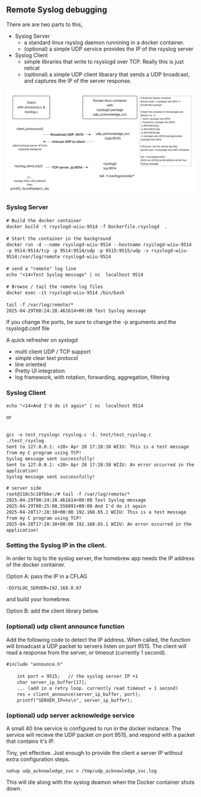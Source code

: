 ## Remote Syslog debugging

There are are two parts to this, 

* Syslog Server 
   - a standard linux rsyslog daemon runnining in a docker container.
   - (optional) a simple UDP service provides the IP of the rsyslog server
* Syslog Client 
   - simple libraries that write to rsyslogd over TCP.  Really this is just netcat
   - (optional) a simple UDP client libarary that sends a UDP broadcast, and captures the IP of the server response.

![rsyslogd diagram](rsyslog-diag.png)

### Syslog Server

```
# Build the docker container
docker build -t rsyslogd-wiiu-9514 -f Dockerfile.rsyslogd  .

# Start the container in the background
docker run -d --name rsyslogd-wiiu-9514 --hostname rsyslogd-wiiu-9514 -p 9514:9514/tcp -p 9514:9514/udp -p 9515:9515/udp -v rsyslogd-wiiu-9514:/var/log/remote rsyslogd-wiiu-9514

# send a "remote" log line
echo "<14>Test Syslog message" | nc  localhost 9514

# Browse / tail the remote log files 
docker exec -it rsyslogd-wiiu-9514 /bin/bash

tail -f /var/log/remote/*
2025-04-29T00:24:28.461614+00:00 Test Syslog message
```

If you change the ports, be sure to change the -p arguments and the rsyslogd.conf file

A quick refresher on syslogd
* multi client UDP / TCP support
* simple clear text protocol
* line oriented
* Pretty UI integration
* log framework, with rotation, forwarding, aggregation, filtering

### Syslog Client

```
echo "<14>And I'd do it again" | nc  localhost 9514
```

or 
```

gcc -o test_rsyslogc rsyslog.c -I. test/test_rsyslog.c
./test_rsyslog
Sent to 127.0.0.1: <28> Apr 28 17:28:38 WIIU: This is a test message from my C program using TCP!
Syslog message sent successfully!
Sent to 127.0.0.1: <28> Apr 28 17:28:38 WIIU: An error occurred in the application!
Syslog message sent successfully!
```

```
# server side
root@118c5c18fbbe:/# tail -f /var/log/remote/*
2025-04-29T00:24:28.461614+00:00 Test Syslog message
2025-04-29T00:25:08.556891+00:00 And I'd do it again
2025-04-28T17:28:38+00:00 192.168.65.1 WIIU: This is a test message from my C program using TCP!
2025-04-28T17:28:38+00:00 192.168.65.1 WIIU: An error occurred in the application!
```

### Setting the Syslog IP in the client.
In order to log to the syslog server, the homebrew app needs the IP address of the 
docker container.

Option A:  pass the IP in a CFLAG 

```
-DSYSLOG_SERVER=192.168.0.67
```
and build your homebrew.


Option B: add the client library below.

### (optional)  udp client announce function

Add the following code to detect the IP address.  When called, the function will broadcast a UDP packet to servers listen on port 9515.  The client will read a response from the server, or timeout (currently 1 second).   

```
#include "announce.h"

    int port = 9515;   // the syslog server IP +1
    char server_ip_buffer[17];
    ... (add in a retry loop. currently read timeout = 1 second)
    res = client_announce(server_ip_buffer, port);
    printf("SERVER_IP=%s\n", server_ip_buffer);

```

### (optional)  udp server acknowledge service

A small 40 line service is configured to run in the docker instance.
The service will recieve the UDP packet on port 9515, and respond with 
a packet that contains it's IP.

Tiny, yet effective.  Just enough to provide the client a server IP without extra configuration steps.

```
nohup udp_acknowledge_svc > /tmp/udp_acknowledge_svc.log
```

This will die along with the syslog deamon when the Docker container shuts down.
